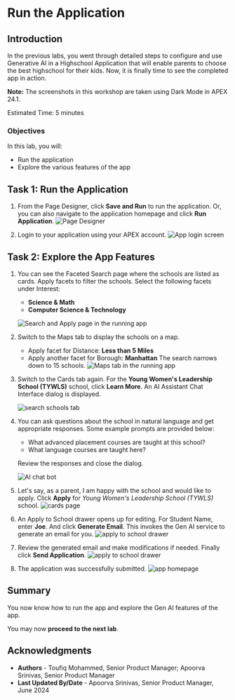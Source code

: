 # Run the Application

## Introduction

In the previous labs, you went through detailed steps to configure and use Generative AI in a Highschool Application that will enable parents to choose the best highschool for their kids. Now, it is finally time to see the completed app in action.

**Note:** The screenshots in this workshop are taken using Dark Mode in APEX 24.1.

Estimated Time: 5 minutes

<!-- Watch the video below for a quick walk-through of the lab.
[Create an APEX App](videohub:1_a6bi2e62) -->

### Objectives

In this lab, you will:
- Run the application
- Explore the various features of the app

## Task 1: Run the Application

1. From the Page Designer, click **Save and Run** to run the application. Or, you can also navigate to the application homepage and click **Run Application**.
    ![Page Designer](images/save-and-run.png ' ')

2. Login to your application using your APEX account.
    ![App login screen](images/login.png ' ')

## Task 2: Explore the App Features
1. You can see the Faceted Search page where the schools are listed as cards. Apply facets to filter the schools. Select the following facets under Interest:
    - **Science & Math**
    - **Computer Science & Technology**

    ![Search and Apply page in the running app](images/apply-facet.png ' ')

2. Switch to the Maps tab to display the schools on a map. 
    - Apply facet for Distance: **Less than 5 Miles**
    - Apply another facet for Borough: **Manhattan**
    The search narrows down to 15 schools.
    ![Maps tab in the running app](images/map.png ' ')

3. Switch to the Cards tab again. For the **Young Women's Leadership School (TYWLS)** school, click **Learn More**. An AI Assistant Chat Interface dialog is displayed.

    ![search schools tab](images/learn-more.png ' ')

4. You can ask questions about the school in natural language and get appropriate responses. Some example prompts are provided below:
    - What advanced placement courses are taught at this school? 
    - What language courses are taught here?

    Review the responses and close the dialog.

    ![AI chat bot](images/chat.png ' ')
    

5. Let's say, as a parent, I am happy with the school and would like to apply. Click **Apply** for *Young Women's Leadership School (TYWLS)* school.
    ![cards page](images/apply.png ' ')

6. An Apply to School drawer opens up for editing. For Student Name, enter **Joe**. And click **Generate Email**. This invokes the Gen AI service to generate an email for you.
    ![apply to school drawer](images/student-name.png ' ')



7. Review the generated email and make modifications if needed. Finally click **Send Application**.
    ![apply to school drawer](images/generate-letter.png ' ')
    
8. The application was successfully submitted.
    ![app homepage](images/apply-sent.png ' ')


## Summary

You now know how to run the app and explore the Gen AI features of the app. 

You may now **proceed to the next lab**.   

## Acknowledgments

 - **Authors** - Toufiq Mohammed, Senior Product Manager; Apoorva Srinivas, Senior Product Manager
 - **Last Updated By/Date** - Apoorva Srinivas, Senior Product Manager, June 2024




